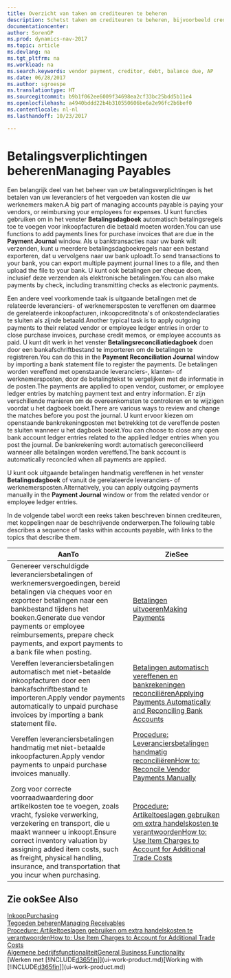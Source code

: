 ```yaml
---
title: Overzicht van taken om crediteuren te beheren
description: Schetst taken om crediteuren te beheren, bijvoorbeeld crediteuren betalen of uitgaande betalingen vereffenen met posten om facturen of creditnota's te sluiten.
documentationcenter: 
author: SorenGP
ms.prod: dynamics-nav-2017
ms.topic: article
ms.devlang: na
ms.tgt_pltfrm: na
ms.workload: na
ms.search.keywords: vendor payment, creditor, debt, balance due, AP
ms.date: 06/28/2017
ms.author: sgroespe
ms.translationtype: HT
ms.sourcegitcommit: b9b1f062ee6009f34698ea2cf33bc25bdd5b11e4
ms.openlocfilehash: a4940bddd22b4b310550606be6a2e96fc2b6bef0
ms.contentlocale: nl-nl
ms.lasthandoff: 10/23/2017

---
```

# <a name="managing-payables"></a><span data-ttu-id="61344-103">Betalingsverplichtingen beheren</span><span class="sxs-lookup"><span data-stu-id="61344-103">Managing Payables</span></span>
<span data-ttu-id="61344-104">Een belangrijk deel van het beheer van uw betalingsverplichtingen is het betalen van uw leveranciers of het vergoeden van kosten die uw werknemers maken.</span><span class="sxs-lookup"><span data-stu-id="61344-104">A big part of managing accounts payable is paying your vendors, or reimbursing your employees for expenses.</span></span> <span data-ttu-id="61344-105">U kunt functies gebruiken om in het venster **Betalingsdagboek** automatisch betalingsregels toe te voegen voor inkoopfacturen die betaald moeten worden.</span><span class="sxs-lookup"><span data-stu-id="61344-105">You can use functions to add payments lines for purchase invoices that are due in the **Payment Journal** window.</span></span> <span data-ttu-id="61344-106">Als u banktransacties naar uw bank wilt verzenden, kunt u meerdere betalingsdagboekregels naar een bestand exporteren, dat u vervolgens naar uw bank uploadt.</span><span class="sxs-lookup"><span data-stu-id="61344-106">To send transactions to your bank, you can export multiple payment journal lines to a file, and then upload the file to your bank.</span></span> <span data-ttu-id="61344-107">U kunt ook betalingen per cheque doen, inclusief deze verzenden als elektronische betalingen.</span><span class="sxs-lookup"><span data-stu-id="61344-107">You can also make payments by check, including transmitting checks as electronic payments.</span></span>

<span data-ttu-id="61344-108">Een andere veel voorkomende taak is uitgaande betalingen met de relateerde leveranciers- of werknemersposten te vereffenen om daarmee de gerelateerde inkoopfacturen, inkoopcreditnota's of onkostendeclaraties te sluiten als zijnde betaald.</span><span class="sxs-lookup"><span data-stu-id="61344-108">Another typical task is to apply outgoing payments to their related vendor or employee ledger entries in order to close purchase invoices, purchase credit memos, or employee accounts as paid.</span></span> <span data-ttu-id="61344-109">U kunt dit werk in het venster **Betalingsreconciliatiedagboek** doen door een bankafschriftbestand te importeren om de betalingen te registreren.</span><span class="sxs-lookup"><span data-stu-id="61344-109">You can do this in the **Payment Reconciliation Journal** window by importing a bank statement file to register the payments.</span></span> <span data-ttu-id="61344-110">De betalingen worden vereffend met openstaande leveranciers-, klanten- of werknemersposten, door de betalingtekst te vergelijken met de informatie in de posten.</span><span class="sxs-lookup"><span data-stu-id="61344-110">The payments are applied to open vendor, customer, or employee ledger entries by matching payment text and entry information.</span></span> <span data-ttu-id="61344-111">Er zijn verschillende manieren om de overeenkomsten te controleren en te wijzigen voordat u het dagboek boekt.</span><span class="sxs-lookup"><span data-stu-id="61344-111">There are various ways to review and change the matches before you post the journal.</span></span> <span data-ttu-id="61344-112">U kunt ervoor kiezen om openstaande bankrekeningposten met betrekking tot de vereffende posten te sluiten wanneer u het dagboek boekt.</span><span class="sxs-lookup"><span data-stu-id="61344-112">You can choose to close any open bank account ledger entries related to the applied ledger entries when you post the journal.</span></span> <span data-ttu-id="61344-113">De bankrekening wordt automatisch gereconcilieerd wanneer alle betalingen worden vereffend.</span><span class="sxs-lookup"><span data-stu-id="61344-113">The bank account is automatically reconciled when all payments are applied.</span></span>

<span data-ttu-id="61344-114">U kunt ook uitgaande betalingen handmatig vereffenen in het venster **Betalingsdagboek** of vanuit de gerelateerde leveranciers- of werknemersposten.</span><span class="sxs-lookup"><span data-stu-id="61344-114">Alternatively, you can apply outgoing payments manually in the **Payment Journal** window or from the related vendor or employee ledger entries.</span></span>

<span data-ttu-id="61344-115">In de volgende tabel wordt een reeks taken beschreven binnen crediteuren, met koppelingen naar de beschrijvende onderwerpen.</span><span class="sxs-lookup"><span data-stu-id="61344-115">The following table describes a sequence of tasks within accounts payable, with links to the topics that describe them.</span></span>

| <span data-ttu-id="61344-116">Aan</span><span class="sxs-lookup"><span data-stu-id="61344-116">To</span></span> | <span data-ttu-id="61344-117">Zie</span><span class="sxs-lookup"><span data-stu-id="61344-117">See</span></span> |
| --- | --- |
| <span data-ttu-id="61344-118">Genereer verschuldigde leveranciersbetalingen of werknemersvergoedingen, bereid betalingen via cheques voor en exporteer betalingen naar een bankbestand tijdens het boeken.</span><span class="sxs-lookup"><span data-stu-id="61344-118">Generate due vendor payments or employee reimbursements, prepare check payments, and export payments to a bank file when posting.</span></span> |[<span data-ttu-id="61344-119">Betalingen uitvoeren</span><span class="sxs-lookup"><span data-stu-id="61344-119">Making Payments</span></span>](payables-make-payments.md) |
| <span data-ttu-id="61344-120">Vereffen leveranciersbetalingen automatisch met niet-betaalde inkoopfacturen door een bankafschriftbestand te importeren.</span><span class="sxs-lookup"><span data-stu-id="61344-120">Apply vendor payments automatically to unpaid purchase invoices by importing a bank statement file.</span></span> |[<span data-ttu-id="61344-121">Betalingen automatisch vereffenen en bankrekeningen reconciliëren</span><span class="sxs-lookup"><span data-stu-id="61344-121">Applying Payments Automatically and Reconciling Bank Accounts</span></span>](receivables-apply-payments-auto-reconcile-bank-accounts.md) |
| <span data-ttu-id="61344-122">Vereffen leveranciersbetalingen handmatig met niet-betaalde inkoopfacturen.</span><span class="sxs-lookup"><span data-stu-id="61344-122">Apply vendor payments to unpaid purchase invoices manually.</span></span> |[<span data-ttu-id="61344-123">Procedure: Leveranciersbetalingen handmatig reconciliëren</span><span class="sxs-lookup"><span data-stu-id="61344-123">How to: Reconcile Vendor Payments Manually</span></span>](payables-how-apply-purchase-transactions-manually.md) |
|<span data-ttu-id="61344-124">Zorg voor correcte voorraadwaardering door artikelkosten toe te voegen, zoals vracht, fysieke verwerking, verzekering en transport, die u maakt wanneer u inkoopt.</span><span class="sxs-lookup"><span data-stu-id="61344-124">Ensure correct inventory valuation by assigning added item costs, such as freight, physical handling, insurance, and transportation that you incur when purchasing.</span></span>|[<span data-ttu-id="61344-125">Procedure: Artikeltoeslagen gebruiken om extra handelskosten te verantwoorden</span><span class="sxs-lookup"><span data-stu-id="61344-125">How to: Use Item Charges to Account for Additional Trade Costs</span></span>](payables-how-assign-item-charges.md)|

## <a name="see-also"></a><span data-ttu-id="61344-126">Zie ook</span><span class="sxs-lookup"><span data-stu-id="61344-126">See Also</span></span>
[<span data-ttu-id="61344-127">Inkoop</span><span class="sxs-lookup"><span data-stu-id="61344-127">Purchasing</span></span>](purchasing-manage-purchasing.md)  
[<span data-ttu-id="61344-128">Tegoeden beheren</span><span class="sxs-lookup"><span data-stu-id="61344-128">Managing Receivables</span></span>](receivables-manage-receivables.md)  
[<span data-ttu-id="61344-129">Procedure: Artikeltoeslagen gebruiken om extra handelskosten te verantwoorden</span><span class="sxs-lookup"><span data-stu-id="61344-129">How to: Use Item Charges to Account for Additional Trade Costs</span></span>](payables-how-assign-item-charges.md)  
[<span data-ttu-id="61344-130">Algemene bedrijfsfunctionaliteit</span><span class="sxs-lookup"><span data-stu-id="61344-130">General Business Functionality</span></span>](ui-across-business-areas.md)  
<span data-ttu-id="61344-131">[Werken met [!INCLUDE[d365fin](includes/d365fin_md.md)]](ui-work-product.md)</span><span class="sxs-lookup"><span data-stu-id="61344-131">[Working with [!INCLUDE[d365fin](includes/d365fin_md.md)]](ui-work-product.md)</span></span>

